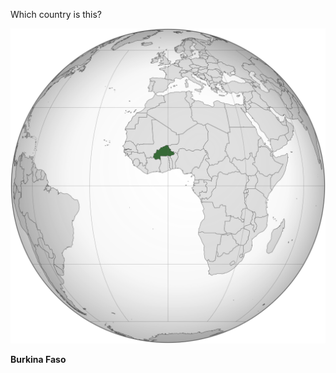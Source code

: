 Which country is this?

![Map of a country](images/Burkina_Faso_(orthographic_projection).svg)
<!--question-->
**Burkina Faso**